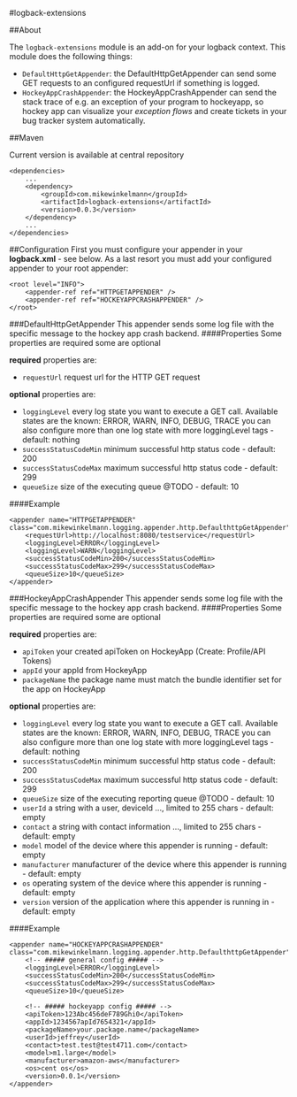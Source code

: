 #logback-extensions

##About

The `logback-extensions` module is an add-on for your logback context.
This module does the following things:

* `DefaultHttpGetAppender`: the DefaultHttpGetAppender can send some GET requests to an configured requestUrl if something is logged.
* `HockeyAppCrashAppender`: the HockeyAppCrashAppender can send the stack trace of e.g. an exception of your program to hockeyapp, so hockey app can visualize your *exception flows* and create tickets in your bug tracker system automatically.

##Maven

Current version is available at central repository

    <dependencies>
        ...
        <dependency>
	        <groupId>com.mikewinkelmann</groupId>
		    <artifactId>logback-extensions</artifactId>
		    <version>0.0.3</version>
	    </dependency>
        ...
    </dependencies>

##Configuration
First you must configure your appender in your **logback.xml** - see below. As a last resort you must add your configured appender to your root appender:

    <root level="INFO">
		<appender-ref ref="HTTPGETAPPENDER" />
		<appender-ref ref="HOCKEYAPPCRASHAPPENDER" />
	</root>

###DefaultHttpGetAppender
This appender sends some log file with the specific message to the hockey app crash backend.
####Properties
Some properties are required some are optional

**required** properties are:

* `requestUrl` request url for the HTTP GET request

**optional** properties are:

* `loggingLevel` every log state you want to execute a GET call. Available states are the known: ERROR, WARN, INFO, DEBUG, TRACE you can also configure more than one log state with more loggingLevel tags - default: nothing
* `successStatusCodeMin` minimum successful http status code - default: 200
* `successStatusCodeMax` maximum successful http status code - default: 299
* `queueSize` size of the executing queue @TODO - default: 10

####Example  

    <appender name="HTTPGETAPPENDER" class="com.mikewinkelmann.logging.appender.http.DefaulthttpGetAppender">
		<requestUrl>http://localhost:8080/testservice</requestUrl>
		<loggingLevel>ERROR</loggingLevel>
		<loggingLevel>WARN</loggingLevel>
		<successStatusCodeMin>200</successStatusCodeMin>
		<successStatusCodeMax>299</successStatusCodeMax>
		<queueSize>10</queueSize>
	</appender>
	
###HockeyAppCrashAppender
This appender sends some log file with the specific message to the hockey app crash backend.
####Properties
Some properties are required some are optional

**required** properties are:

* `apiToken` your created apiToken on HockeyApp (Create: Profile/API Tokens)
* `appId` your appId from HockeyApp
* `packageName` the package name must match the bundle identifier set for the app on HockeyApp

**optional** properties are:

* `loggingLevel` every log state you want to execute a GET call. Available states are the known: ERROR, WARN, INFO, DEBUG, TRACE you can also configure more than one log state with more loggingLevel tags - default: nothing
* `successStatusCodeMin` minimum successful http status code - default: 200
* `successStatusCodeMax` maximum successful http status code - default: 299
* `queueSize` size of the executing reporting queue @TODO - default: 10
* `userId` a string with a user, deviceId ..., limited to 255 chars - default: empty
* `contact` a string with contact information ..., limited to 255 chars - default: empty
* `model` model of the device where this appender is running - default: empty
* `manufacturer` manufacturer of the device where this appender is running - default: empty
* `os` operating system of the device where this appender is running - default: empty
* `version` version of the application where this appender is running in - default: empty

####Example  

    <appender name="HOCKEYAPPCRASHAPPENDER" class="com.mikewinkelmann.logging.appender.http.DefaulthttpGetAppender">
		<!-- ##### general config ##### -->
		<loggingLevel>ERROR</loggingLevel>
		<successStatusCodeMin>200</successStatusCodeMin>
		<successStatusCodeMax>299</successStatusCodeMax>
		<queueSize>10</queueSize>
		
		<!-- ##### hockeyapp config ##### -->
		<apiToken>123Abc456deF789Ghi0</apiToken>
		<appId>1234567apId7654321</appId>
		<packageName>your.package.name</packageName>
		<userId>jeffrey</userId>
		<contact>test.test@test4711.com</contact>
		<model>m1.large</model>
		<manufacturer>amazon-aws</manufacturer>
		<os>cent os</os>
		<version>0.0.1</version>
	</appender>